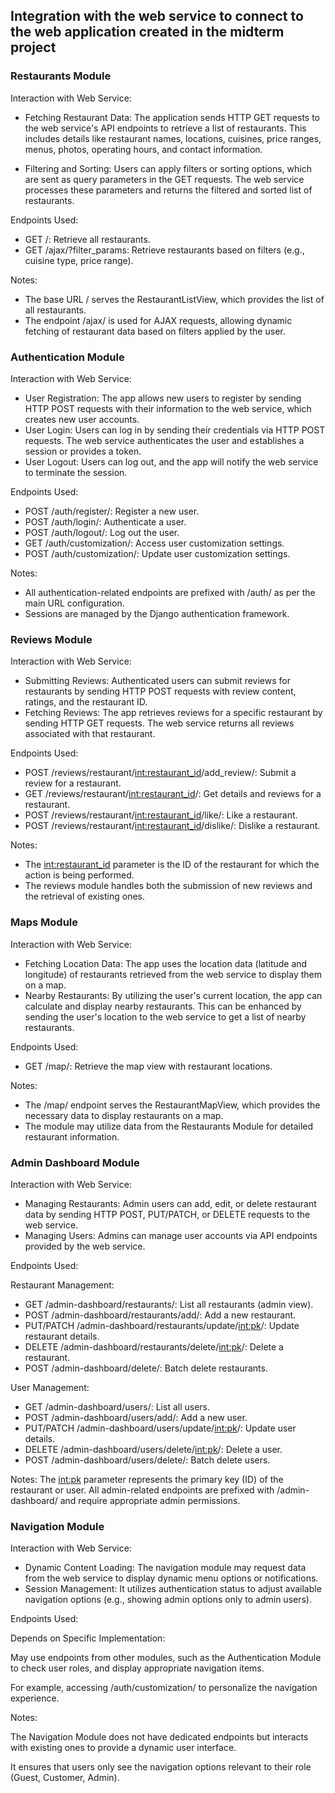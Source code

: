 ## Integration with the web service to connect to the web application created in the midterm project

### Restaurants Module

Interaction with Web Service:
        
- Fetching Restaurant Data: The application sends HTTP GET requests to the web service's API endpoints to retrieve a list of restaurants. This includes details like restaurant names, locations, cuisines, price ranges, menus, photos, operating hours, and contact information.

- Filtering and Sorting: Users can apply filters or sorting options, which are sent as query parameters in the GET requests. The web service processes these parameters and returns the filtered and sorted list of restaurants.

Endpoints Used:
- GET /: Retrieve all restaurants.
- GET /ajax/?filter_params: Retrieve restaurants based on filters (e.g., cuisine type, price range).

Notes:
- The base URL / serves the RestaurantListView, which provides the list of all restaurants.
- The endpoint /ajax/ is used for AJAX requests, allowing dynamic fetching of restaurant data based on filters applied by the user.

### Authentication Module

Interaction with Web Service:
- User Registration: The app allows new users to register by sending HTTP POST requests with their information to the web service, which creates new user accounts.
- User Login: Users can log in by sending their credentials via HTTP POST requests. The web service authenticates the user and establishes a session or provides a token.
- User Logout: Users can log out, and the app will notify the web service to terminate the session.

Endpoints Used:
- POST /auth/register/: Register a new user.
- POST /auth/login/: Authenticate a user.
- POST /auth/logout/: Log out the user.
- GET /auth/customization/: Access user customization settings.
- POST /auth/customization/: Update user customization settings.

Notes:
- All authentication-related endpoints are prefixed with /auth/ as per the main URL configuration.
- Sessions are managed by the Django authentication framework.

### Reviews Module

Interaction with Web Service:
- Submitting Reviews: Authenticated users can submit reviews for restaurants by sending HTTP POST requests with review content, ratings, and the restaurant ID.
- Fetching Reviews: The app retrieves reviews for a specific restaurant by sending HTTP GET requests. The web service returns all reviews associated with that restaurant.

Endpoints Used:
- POST /reviews/restaurant/<int:restaurant_id>/add_review/: Submit a review for a restaurant.
- GET /reviews/restaurant/<int:restaurant_id>/: Get details and reviews for a restaurant.
- POST /reviews/restaurant/<int:restaurant_id>/like/: Like a restaurant.
- POST /reviews/restaurant/<int:restaurant_id>/dislike/: Dislike a restaurant.

Notes:
- The <int:restaurant_id> parameter is the ID of the restaurant for which the action is being performed.
- The reviews module handles both the submission of new reviews and the retrieval of existing ones.

### Maps Module

Interaction with Web Service:
- Fetching Location Data: The app uses the location data (latitude and longitude) of restaurants retrieved from the web service to display them on a map.
- Nearby Restaurants: By utilizing the user's current location, the app can calculate and display nearby restaurants. This can be enhanced by sending the user's location to the web service to get a list of nearby restaurants.

Endpoints Used:
- GET /map/: Retrieve the map view with restaurant locations.

Notes:
- The /map/ endpoint serves the RestaurantMapView, which provides the necessary data to display restaurants on a map.
- The module may utilize data from the Restaurants Module for detailed restaurant information.

### Admin Dashboard Module

Interaction with Web Service:
- Managing Restaurants: Admin users can add, edit, or delete restaurant data by sending HTTP POST, PUT/PATCH, or DELETE requests to the web service.
- Managing Users: Admins can manage user accounts via API endpoints provided by the web service.

Endpoints Used:

Restaurant Management:
- GET /admin-dashboard/restaurants/: List all restaurants (admin view).
- POST /admin-dashboard/restaurants/add/: Add a new restaurant.
- PUT/PATCH /admin-dashboard/restaurants/update/<int:pk>/: Update restaurant details.
- DELETE /admin-dashboard/restaurants/delete/<int:pk>/: Delete a restaurant.
- POST /admin-dashboard/delete/: Batch delete restaurants.

User Management:
- GET /admin-dashboard/users/: List all users.
- POST /admin-dashboard/users/add/: Add a new user.
- PUT/PATCH /admin-dashboard/users/update/<int:pk>/: Update user details.
- DELETE /admin-dashboard/users/delete/<int:pk>/: Delete a user.
- POST /admin-dashboard/users/delete/: Batch delete users.

Notes:
The <int:pk> parameter represents the primary key (ID) of the restaurant or user.
All admin-related endpoints are prefixed with /admin-dashboard/ and require appropriate admin permissions.

### Navigation Module

Interaction with Web Service:
- Dynamic Content Loading: The navigation module may request data from the web service to display dynamic menu options or notifications.
- Session Management: It utilizes authentication status to adjust available navigation options (e.g., showing admin options only to admin users).

Endpoints Used:

Depends on Specific Implementation:

May use endpoints from other modules, such as the Authentication Module to check user roles, and display appropriate navigation items.

For example, accessing /auth/customization/ to personalize the navigation experience.

Notes:

The Navigation Module does not have dedicated endpoints but interacts with existing ones to provide a dynamic user interface.

It ensures that users only see the navigation options relevant to their role (Guest, Customer, Admin).
